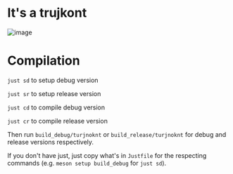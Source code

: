 # It's a trujkont

![image](https://github.com/B4mbus/trujkont/assets/75364377/eed57427-c416-4549-826f-8058674d54e7)

# Compilation

`just sd` to setup debug version 

`just sr` to setup release version 

`just cd` to compile debug version 

`just cr` to compile release version

Then run `build_debug/turjnoknt` or `build_release/turjnoknt` for debug and release versions respectively.

If you don't have just, just copy what's in `Justfile` for the respecting commands (e.g. `meson setup build_debug` for `just sd`).
